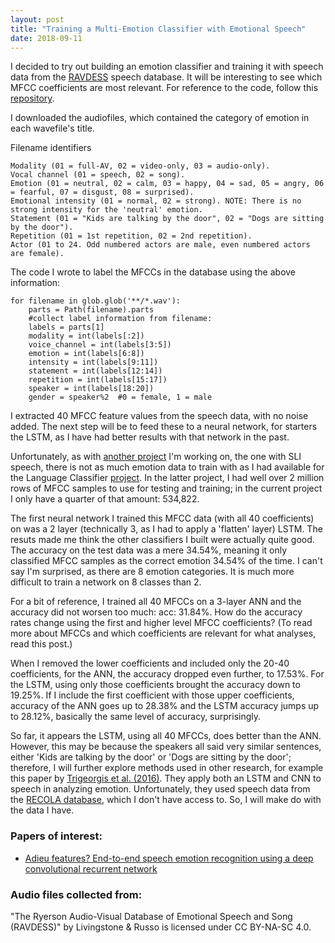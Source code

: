 ```yaml
---
layout: post
title: "Training a Multi-Emotion Classifier with Emotional Speech"
date: 2018-09-11
---
```


I decided to try out building an emotion classifier and training it with speech data from the <a href="https://zenodo.org/record/1188976">RAVDESS</a> speech database. It will be interesting to see which MFCC coefficients are most relevant. For reference to the code, follow this <a href="https://github.com/a-n-rose/language-classifier/tree/master/emotions_classifier">repository</a>.

I downloaded the audiofiles, which contained the category of emotion in each wavefile's title. 

Filename identifiers 

    Modality (01 = full-AV, 02 = video-only, 03 = audio-only).
    Vocal channel (01 = speech, 02 = song).
    Emotion (01 = neutral, 02 = calm, 03 = happy, 04 = sad, 05 = angry, 06 = fearful, 07 = disgust, 08 = surprised).
    Emotional intensity (01 = normal, 02 = strong). NOTE: There is no strong intensity for the 'neutral' emotion.
    Statement (01 = "Kids are talking by the door", 02 = "Dogs are sitting by the door").
    Repetition (01 = 1st repetition, 02 = 2nd repetition).
    Actor (01 to 24. Odd numbered actors are male, even numbered actors are female).

The code I wrote to label the MFCCs in the database using the above information:

```
for filename in glob.glob('**/*.wav'):
    parts = Path(filename).parts
    #collect label information from filename:
    labels = parts[1]
    modality = int(labels[:2])
    voice_channel = int(labels[3:5])
    emotion = int(labels[6:8])
    intensity = int(labels[9:11])
    statement = int(labels[12:14])
    repetition = int(labels[15:17])
    speaker = int(labels[18:20])
    gender = speaker%2  #0 = female, 1 = male
```

I extracted 40 MFCC feature values from the speech data, with no noise added. The next step will be to feed these to a neural network, for starters the LSTM, as I have had better results with that network in the past. 

Unfortunately, as with <a href="/2018/09/09/ID-SLI-speech.html">another project</a> I'm working on, the one with SLI speech, there is not as much emotion data to train with as I had available for the Language Classifier <a href="/2018/08/22/language-classifier.html">project</a>. In the latter project, I had well over 2 million rows of MFCC samples to use for testing and training; in the current project I only have a quarter of that amount: 534,822.

The first neural network I trained this MFCC data (with all 40 coefficients) on was a 2 layer (technically 3, as I had to apply a 'flatten' layer) LSTM. The resuts made me think the other classifiers I built were actually quite good. The accuracy on the test data was a mere 34.54%, meaning it only classified MFCC samples as the correct emotion 34.54% of the time. I can't say I'm surprised, as there are 8 emotion categories. It is much more difficult to train a network on 8 classes than 2. 

For a bit of reference, I trained all 40 MFCCs on a 3-layer ANN and the accuracy did not worsen too much: acc: 31.84%. How do the accuracy rates change using the first and higher level MFCC coefficients? (To read more about MFCCs and which coefficients are relevant for what analyses, read <a herf="/2018/09/09/MFCC-extraction-prep-speech-4-deep-learning.html">this post</a>.)

When I removed the lower coefficients and included only the 20-40 coefficients, for the ANN, the accuracy dropped even further, to 17.53%. For the LSTM, using only those coefficients brought the accuracy down to 19.25%. If I include the first coefficient with those upper coefficients, accuracy of the ANN goes up to 28.38% and the LSTM accuracy jumps up to 28.12%, basically the same level of accuracy, surprisingly.

So far, it appears the LSTM, using all 40 MFCCs, does better than the ANN. However, this may be because the speakers all said very similar sentences, either 'Kids are talking by the door' or 'Dogs are sitting by the door'; therefore, I will further explore methods used in other research, for example this paper by <a href="https://ieeexplore.ieee.org/abstract/document/7472669/">Trigeorgis et al. (2016)</a>. They apply both an LSTM and CNN to speech in analyzing emotion. Unfortunately, they used speech data from the <a href="https://diuf.unifr.ch/diva/recola/download.html">RECOLA database</a>, which I don't have access to. So, I will make do with the data I have. 

### Papers of interest:
* <a href="https://ieeexplore.ieee.org/abstract/document/7472669/">Adieu features? End-to-end speech emotion recognition using a deep convolutional recurrent network</a>



### Audio files collected from:

"The Ryerson Audio-Visual Database of Emotional Speech and Song (RAVDESS)" by Livingstone & Russo is licensed under CC BY-NA-SC 4.0.

